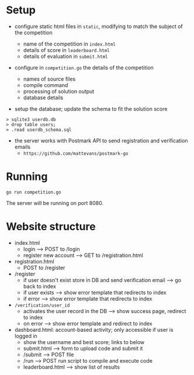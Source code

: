 # Setup

* configure static html files in ``static``, modifying to match the subject of the
competition
    * name of the competition in ``index.html``
    * details of score in ``leaderboard.html``
    * details of evaluation in ``submit.html``

* configure in ``competition.go`` the details of the competition
    * names of source files
    * compile command
    * processing of solution output
    * database details

* setup the database; update the schema to fit the solution score

```
> sqlite3 userdb.db
> drop table users;
> .read userdb_schema.sql
```

* the server works with Postmark API to send registration and verification emails
    * ``https://github.com/mattevans/postmark-go``

# Running

``go run competition.go``

The server will be running on port 8080.

# Website structure

* index.html
    * login --> POST to /login
    * register new account --> GET to /registration.html
* registration.html
    * POST to /register
* /register
    * if user doesn't exist store in DB and send verification email --> go back to index
    * if user exists --> show error template that redirects to index
    * if error --> show error template that redirects to index
* ``/verification/user_id``
    * activates the user record in the DB --> show success page, redirect to index
    * on error --> show error template and redirect to index
* dashboard.html: account-based activity; only accessible if user is logged in
    * show the username and best score; links to below
    * submit.html --> form to upload code and submit it
    * /submit     --> POST file
    * /run        --> POST run script to compile and execute code
    * leaderboard.html --> show list of results

